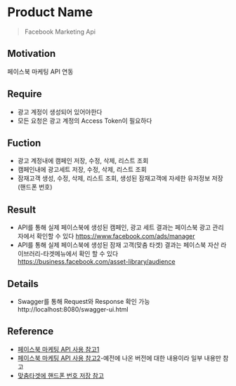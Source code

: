 # Product Name
> Facebook Marketing Api

## Motivation
페이스북 마케팅 API 연동

## Require
* 광고 계정이 생성되어 있어야한다
* 모든 요청은 광고 계정의 Access Token이 필요하다

## Fuction
* 광고 계정내에 캠페인 저장, 수정, 삭제, 리스트 조회
* 캠페인내에 광고세트 저장, 수정, 삭제, 리스트 조회
* 잠재고객 생성, 수정, 삭제, 리스트 조회, 생성된 잠재고객에 자세한 유저정보 저장(핸드폰 번호)

## Result
* API를 통해 실제 페이스북에 생성된 캠페인, 광고 세트 결과는 페이스북 광고 관리자에서 확인할 수 있다
https://www.facebook.com/ads/manager  
* API를 통해 실제 페이스북에 생성된 잠재 고객(맞춤 타겟) 결과는 페이스북 자산 라이브러리-타겟메뉴에서 확인 할 수 있다  
https://business.facebook.com/asset-library/audience  

## Details
* Swagger를 통해 Request와 Response 확인 가능  
http://localhost:8080/swagger-ui.html

## Reference
* [페이스북 마케팅 API 사용 참고1](https://developers.facebook.com/docs/marketing-api/buying-api)  
* [페이스북 마케팅 API 사용 참고2](https://github.com/facebook/facebook-java-business-sdk)-예전에 나온 버전에 대한 내용이라 일부 내용만 참고  
* [맞춤타겟에 핸드폰 번호 저장 참고](https://github.com/15520528/fbapi/blob/455d5f1bc078a7911a76b4de91bebf89031c4750/src/main/java/facebook/FacebookCustomAudience.java)  
